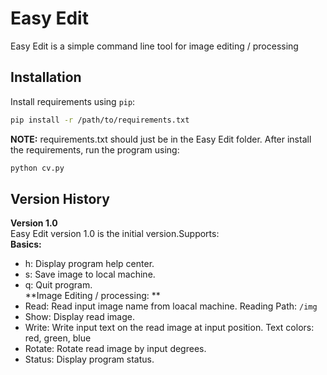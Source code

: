 # Easy Edit
Easy Edit is a simple command line tool for image editing / processing
## Installation
Install requirements using `pip`:
```bash
pip install -r /path/to/requirements.txt
```
**NOTE:** requirements.txt should just be in the Easy Edit folder.
After install the requirements, run the program using:
```bash
python cv.py
```
## Version History
**Version 1.0** <br />
Easy Edit version 1.0 is the initial version.Supports: <br />
**Basics:**
* h: Display program help center.
* s: Save image to local machine.
* q: Quit program.<br />
**Image Editing / processing: **
* Read: Read input image name from loacal machine. Reading Path: `/img`
* Show: Display read image. 
* Write: Write input text on the read image at input position. Text colors: red, green, blue
* Rotate: Rotate read image by input degrees.
* Status: Display program status. 
